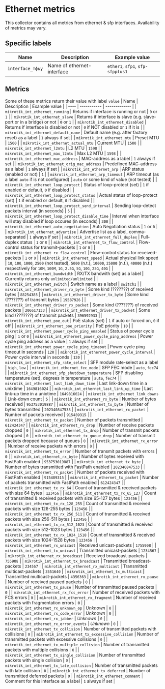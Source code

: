 # Ethernet metrics

This collector contains all metrics from ethernet & sfp interfaces. Availability of metrics may vary.

## Specific labels

| Name | Description | Example value |
| ---- | ----------- | ------------- |
| `interface_тфьу` | Name of ethernet-interface | `ether1`, `sfp1`, `sfp-sfpplus1` |


## Metrics
Some of these metrics return their value with label `value`
| Name | Description | Example value |
| ---- | ----------- | ------------- |
| `mikrotik_int_ethernet_running` | Returns if interface is running or not | `0` or `1` |
| `mikrotik_int_ethernet_slave` | Returns if interface is slave (e.g. slave-port or in a bridge) or not | `0` or `1` |
| `mikrotik_int_ethernet_disabled` | Returns if interface is disabled or not | `0` if NOT disabled or `1` if it is |
| `mikrotik_int_ethernet_default_name` | Default name (e.g. after factory reset) as a label | `1` always if set |
| `mikrotik_int_ethernet_mtu` | Preset MTU | `1500` |
| `mikrotik_int_ethernet_actual_mtu` | Current MTU | `1500` |
| `mikrotik_int_ethernet_l2mtu` | L2 MTU | `1598` |
| `mikrotik_int_ethernet_max_l2mtu` | Max L2 MTU | `1598` |
| `mikrotik_int_ethernet_mac_address` | MAC-address as a label | `1` always if set |
| `mikrotik_int_ethernet_orig_mac_address` | Predefined MAC-address as a label | `1` always if set |
| `mikrotik_int_ethernet_arp` | ARP status (enabled or not) | `1` |
| `mikrotik_int_ethernet_arp_timeout` | ARP timeout (as a label `auto` if is not configured) | `auto` or some kind of value (not tested) |
| `mikrotik_int_ethernet_loop_protect` | Status of loop-protect (set) | `1` if enabled or default, `0` if disabled |
| `mikrotik_int_ethernet_loop_protect_status` | Actual status of loop-protect (set) | `1` if enabled or default, `0` if disabled |
| `mikrotik_int_ethernet_loop_protect_send_interval` | Sending loop-detect packets interval (in seconds) | `5` |
| `mikrotik_int_ethernet_loop_protect_disable_time` | Interval when interface will stay disabled if loop occures (in seconds) | `300` |
| `mikrotik_int_ethernet_auto_negotiation` | Auto Negotiation status | `1` or `0` |
| `mikrotik_int_ethernet_advertise` | Advertise list as a label, comma-separated | `1` always if set |
| `mikrotik_int_ethernet_full_duplex` | Full-duplex status | `1` or `0` |
| `mikrotik_int_ethernet_tx_flow_control` | Flow-control status for transmit-packets | `1` or `0` |
| `mikrotik_int_ethernet_rx_flow_control` | Flow-control status for received-packets | `1` or `0` |
| `mikrotik_int_ethernet_speed` | Actual physical link speed | `10`, `100`, `1000`, `2500` (not tested), `5000` (n.t.), `10000`, `25000` (n.t.), `40000` (n.t.) respectively for `10M`, `100M`, `1G`, `2.5G`, `5G`, `10G`, `25G`, `40G` |
| `mikrotik_int_ethernet_bandwidth` | RX/TX bandwith (set) as a label | Currently returns only `unlimited/unlimited` |
| `mikrotik_int_ethernet_switch` | Switch name as a label | `switch1` |
| `mikrotik_int_ethernet_driver_rx_byte` | Some kind (???????) of received bytes | `88254385` |
| `mikrotik_int_ethernet_driver_tx_byte` | Some kind (???????) of transmit bytes | `19587926` |
| `mikrotik_int_ethernet_driver_rx_packet` | Some kind (???????) of received packets | `206617133` |
| `mikrotik_int_ethernet_driver_tx_packet` | Some kind (???????) of transmit packets | `396592933` |
| `mikrotik_int_ethernet_poe_out` | PoE status (set) | `1` if auto or forced on, `0` if off |
| `mikrotik_int_ethernet_poe_priority` | PoE priority | `10` |
| `mikrotik_int_ethernet_power_cycle_ping_enabled` | Status of power cycle ping | `1` or `0` |
| `mikrotik_int_ethernet_power_cycle_ping_address` | Power cycle ping address as a value | `1` always if set |
| `mikrotik_int_ethernet_power_cycle_ping_timeout` | Power cycle ping timeout in seconds | `120` |
| `mikrotik_int_ethernet_power_cycle_interval` | Power cycle interval in seconds | `120` |
| `mikrotik_int_ethernet_sfp_rate_select` | SFP module rate-select as a label | `high`, `low` |
| `mikrotik_int_ethernet_fec_mode` | SFP FEC mode | `auto`, `fec74` |
| `mikrotik_int_ethernet_sfp_shutdown_temperature` | SFP disabling temperature (set), degrees in temperature | `auto`, `fec74` |
| `mikrotik_int_ethernet_last_link_down_time` | Last link-down time in a unixtime | `1649816024` |
| `mikrotik_int_ethernet_last_link_up_time` | Last link-up time in a unixtime | `1649816024` |
| `mikrotik_int_ethernet_link_downs` | Link-down count | `5` |
| `mikrotik_int_ethernet_rx_byte` | Number of bytes received | `953753019887` |
| `mikrotik_int_ethernet_tx_byte` | Number of bytes transmitted | `202340847533` |
| `mikrotik_int_ethernet_rx_packet` | Number of packets received | `915489315` |
| `mikrotik_int_ethernet_tx_packet` | Number of packets transmitted | `612424347` |
| `mikrotik_int_ethernet_rx_drop` | Number of receive packets dropped | `0` |
| `mikrotik_int_ethernet_tx_drop` | Number of transmit packets dropped | `0` |
| `mikrotik_int_ethernet_tx_queue_drop` | Number of transmit packets dropped because of queues | `0` |
| `mikrotik_int_ethernet_rx_error` | Number of receive packets with errors | `0` |
| `mikrotik_int_ethernet_tx_error` | Number of transmit packets with errors | `0` |
| `mikrotik_int_ethernet_rx_byte` | Number of bytes received with FastPath enabled | `953753019887` |
| `mikrotik_int_ethernet_tx_byte` | Number of bytes transmitted with FastPath enabled | `202340847533` |
| `mikrotik_int_ethernet_rx_packet` | Number of packets received with FastPath enabled | `915489315` |
| `mikrotik_int_ethernet_tx_packet` | Number of packets transmitted with FastPath enabled | `612424347` |
| `mikrotik_int_ethernet_tx_rx_64` | Count of transmitted & received packets with size 64 bytes | `123456` |
| `mikrotik_int_ethernet_tx_rx_65_127` | Count of transmitted & received packets with size 65-127 bytes | `123456` |
| `mikrotik_int_ethernet_tx_rx_128_255` | Count of transmitted & received packets with size 128-255 bytes | `123456` |
| `mikrotik_int_ethernet_tx_rx_256_511` | Count of transmitted & received packets with size 256-511 bytes | `123456` |
| `mikrotik_int_ethernet_tx_rx_512_1023` | Count of transmitted & received packets with size 512-1023 bytes | `123456` |
| `mikrotik_int_ethernet_tx_rx_1024_1518` | Count of transmitted & received packets with size 1024-1528 bytes | `123456` |
| `mikrotik_int_ethernet_rx_unicast` | Received unicast-packets | `1755908` |
| `mikrotik_int_ethernet_tx_unicast` | Transmitted unicast-packets | `1234567` |
| `mikrotik_int_ethernet_rx_broadcast` | Received broadcast-packets | `755908` |
| `mikrotik_int_ethernet_tx_broadcast` | Transmitted broadcast-packets | `234567` |
| `mikrotik_int_ethernet_rx_multicast` | Transmitted multicast-packets | `3551640` |
| `mikrotik_int_ethernet_tx_multicast` | Transmitted multicast-packets | `4356363` |
| `mikrotik_int_ethernet_rx_pause` | Number of received paused packets | `0` |
| `mikrotik_int_ethernet_tx_pause` | Number of transmitted paused packets | `0` |
| `mikrotik_int_ethernet_rx_fcs_error` | Number of received packets with FCS errors | `0` |
| `mikrotik_int_ethernet_rx_fragment` | Number of received packets with fragmentation errors | `0` |
| `mikrotik_int_ethernet_rx_unknown_op` | _Unknown_ | `0` |
| `mikrotik_int_ethernet_rx_code_error` | _Unknown_ | `0` |
| `mikrotik_int_ethernet_rx_jabber` | _Unknown_ | `0` |
| `mikrotik_int_ethernet_rx_error_events` | _Unknown_ | `0` |
| `mikrotik_int_ethernet_tx_collision` | Number of transmitted packets with collisions | `0` |
| `mikrotik_int_ethernet_tx_excessive_collision` | Number of transmitted packets with excessive collisions | `0` |
| `mikrotik_int_ethernet_tx_multiple_collision` | Number of transmitted packets with multiple collisions | `0` |
| `mikrotik_int_ethernet_tx_single_collision` | Number of transmitted packets with single collision | `0` |
| `mikrotik_int_ethernet_tx_late_collision` | Number of transmitted packets with late collision | `0` |
| `mikrotik_int_ethernet_tx_deferred` | Number of transmitted deferred packets | `0` |
| `mikrotik_int_ethernet_comment` | Comment for this interface as a label | `1` always if set |